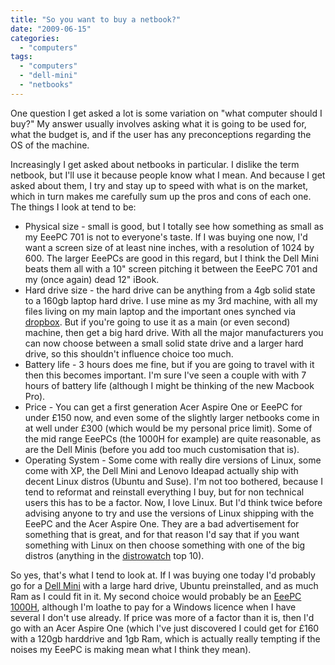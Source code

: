 ```yaml
---
title: "So you want to buy a netbook?"
date: "2009-06-15"
categories: 
  - "computers"
tags: 
  - "computers"
  - "dell-mini"
  - "netbooks"
---
```


One question I get asked a lot is some variation on "what computer should I buy?" My answer usually involves asking what it is going to be used for, what the budget is, and if the user has any preconceptions regarding the OS of the machine.

Increasingly I get asked about netbooks in particular. I dislike the term netbook, but I'll use it because people know what I mean. And because I get asked about them, I try and stay up to speed with what is on the market, which in turn makes me carefully sum up the pros and cons of each one. The things I look at tend to be:

- Physical size - small is good, but I totally see how something as small as my EeePC 701 is not to everyone's taste. If I was buying one now, I'd want a screen size of at least nine inches, with a resolution of 1024 by 600. The larger EeePCs are good in this regard, but I think the Dell Mini beats them all with a 10" screen pitching it between the EeePC 701 and my (once again) dead 12" iBook.
- Hard drive size - the hard drive can be anything from a 4gb solid state to a 160gb laptop hard drive. I use mine as my 3rd machine, with all my files living on my main laptop and the important ones synched via [dropbox](http://www.getdropbox.com/). But if you're going to use it as a main (or even second) machine, then get a big hard drive. With all the major manufacturers you can now choose between a small solid state drive and a larger hard drive, so this shouldn't influence choice too much.
- Battery life - 3 hours does me fine, but if you are going to travel with it then this becomes important. I'm sure I've seen a couple with with 7 hours of battery life (although I might be thinking of the new Macbook Pro).
- Price - You can get a first generation Acer Aspire One or EeePC for under £150 now, and even some of the slightly larger netbooks come in at well under £300 (which would be my personal price limit). Some of the mid range EeePCs (the 1000H for example) are quite reasonable, as are the Dell Minis (before you add too much customisation that is).
- Operating System - Some come with really dire versions of Linux, some come with XP, the Dell Mini and Lenovo Ideapad actually ship with decent Linux distros (Ubuntu and Suse). I'm not too bothered, because I tend to reformat and reinstall everything I buy, but for non technical users this has to be a factor. Now, I love Linux. But I'd think twice before advising anyone to try and use the versions of Linux shipping with the EeePC and the Acer Aspire One. They are a bad advertisement for something that is great, and for that reason I'd say that if you want something with Linux on then choose something with one of the big distros (anything in the [distrowatch](http://www.distrowatch.com) top 10).

So yes, that's what I tend to look at. If I was buying one today I'd probably go for a [Dell Mini](http://www1.euro.dell.com/content/products/features.aspx/mini_laptop_deals?c=uk&cs=ukdhs1&l=en&s=dhs) with a large hard drive, Ubuntu preinstalled, and as much Ram as I could fit in it. My second choice would probably be an [EeePC 1000H](http://eeepc.asus.com/uk/product1000h.html?n=0), although I'm loathe to pay for a Windows licence when I have several I don't use already. If price was more of a factor than it is, then I'd go with an Acer Aspire One (which I've just discovered I could get for £160 with a 120gb harddrive and 1gb Ram, which is actually really tempting if the noises my EeePC is making mean what I think they mean).
